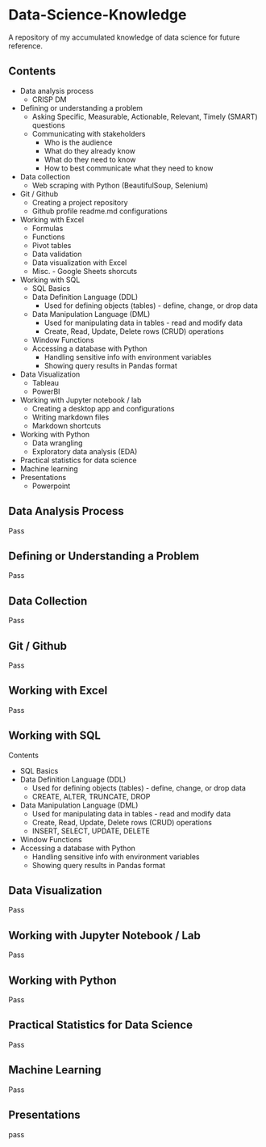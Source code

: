 # Data-Science-Knowledge
A repository of my accumulated knowledge of data science for future reference.

## Contents
* Data analysis process
  * CRISP DM
* Defining or understanding a problem 
  * Asking Specific, Measurable, Actionable, Relevant, Timely (SMART) questions
  * Communicating with stakeholders
    * Who is the audience
    * What do they already know
    * What do they need to know
    * How to best communicate what they need to know
* Data collection
  * Web scraping with Python (BeautifulSoup, Selenium)
* Git / Github
  * Creating a project repository
  * Github profile readme.md configurations
* Working with Excel
  * Formulas
  * Functions
  * Pivot tables
  * Data validation
  * Data visualization with Excel
  * Misc. - Google Sheets shorcuts
* Working with SQL
  * SQL Basics
  * Data Definition Language (DDL)
    * Used for defining objects (tables) - define, change, or drop data
  * Data Manipulation Language (DML)
    * Used for manipulating data in tables - read and modify data
    * Create, Read, Update, Delete rows (CRUD) operations
  * Window Functions
  * Accessing a database with Python
    * Handling sensitive info with environment variables
    * Showing query results in Pandas format
* Data Visualization
  * Tableau
  * PowerBI
* Working with Jupyter notebook / lab
  * Creating a desktop app and configurations
  * Writing markdown files
  * Markdown shortcuts
* Working with Python
  * Data wrangling
  * Exploratory data analysis (EDA)
* Practical statistics for data science
* Machine learning
* Presentations
  * Powerpoint
 
## Data Analysis Process
Pass
## Defining or Understanding a Problem
Pass
## Data Collection
Pass
## Git / Github
Pass
## Working with Excel
Pass
## Working with SQL
Contents
* SQL Basics
* Data Definition Language (DDL)
  * Used for defining objects (tables) - define, change, or drop data
  * CREATE, ALTER, TRUNCATE, DROP
* Data Manipulation Language (DML)
  * Used for manipulating data in tables - read and modify data
  * Create, Read, Update, Delete rows (CRUD) operations
  * INSERT, SELECT, UPDATE, DELETE
* Window Functions
* Accessing a database with Python
  * Handling sensitive info with environment variables
  * Showing query results in Pandas format
## Data Visualization
Pass
## Working with Jupyter Notebook / Lab
Pass
## Working with Python
Pass
## Practical Statistics for Data Science
Pass
## Machine Learning
Pass
## Presentations
pass
